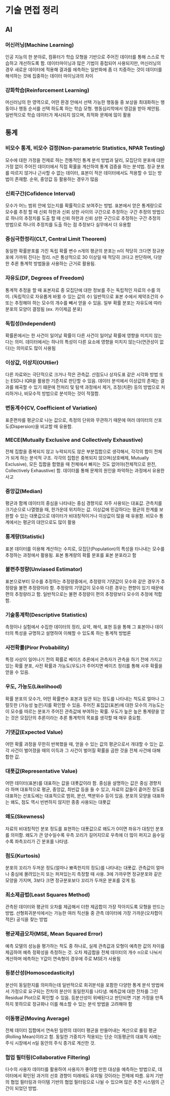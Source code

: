 # 기술 면접 정리

## AI
### 머신러닝(Machine Learning)
인공 지능의 한 분야로, 컴퓨터가 학습 모형을 기반으로 주어진 데이터를 통해 스스로 학습하고 개선하도록 함. 데이터마이닝과 많은 기법이 중첩되어 사용되지만, 머신러닝의 경우 새로운 데이터에 적용해 결과를 에측하는 일반화에 좀 더 치중하는 것이 데이터를 해석하는 것에 집중하는 데이터 마이닝과의 차이
  
### 강화학습(Reinforcement Learning)
머신러닝의 한 영역으로, 어떤 환경 안에서 선택 가능한 행동들 중 보상을 최대화하는 행동이나 행동 순서를 선택 하도록 하는 학습 모형. 행동심리학에서 영감을 받아 제안됨. 일반적으로 학습 데이터가 제시되지 않으며, 최적화 문제에 많이 활용
  
## 통계
### 비모수 통계, 비모수 검정(Non-parametric Statistics, NPAR Testing)
모수에 대한 가정을 전제로 하는 전통적인 통계 분석 방법과 달리, 모집단의 분포에 대한 가정 없이 주어진 데이터에서 직접 확률을 계산하여 통계 검증을 하는 분석법. 정규 분포를 따르지 않거나 근사할 수 없는 데이터, 표본이 적은 데이터에서도 적용할 수 있는 방법이 존재함. 순위, 중앙값 등 활용하는 경우가 많음
  
### 신뢰구간(Cofidence Interval)
모수가 어느 범위 안에 있는지를 확률적으로 보여주는 방법. 표본에서 얻은 통계량으로 모수를 추정 할 때 신뢰 하한과 신뢰 상한 사이의 구간으로 추정하는 구간 추정의 방법으로 하나의 추정치를 도출 할 때 신뢰 하한과 신뢰 상한 구간으로 추정하는 구간 추정의 방법으로 하나의 추정치를 도출 하는 점 추정보다 실무에서 더 유용함
  
### 중심극한정리(CLT, Central Limit Theorem)
동일한 확률분포를 가진 독립 확률 변수 n개의 평균의 분포는 n이 적당히 크다면 정규분포에 가까워 진다는 정리. n은 통상적으로 30 이상일 때 적당히 크다고 판단하며, 다양한 추론 통계학 방법들을 사용하는 근거로 활용됨.
  
### 자유도(DF, Degrees of Freedom)
통계적 추정을 할 때 표본자료 중 모집단에 대한 정보를 주는 독립적인 자료의 수를 의미. (독립적으로 자유롭게 바뀔 수 있는 값의 수) 일반적으로 표본 수에서 제약조건의 수 또는 추정해야 하는 모수의 개수를 빼서 얻을 수 있음. 일부 확률 분포는 자유도에 따라 분포의 모양이 결정됨 (ex. 카이제곱 분포)
  
### 독립성(Independent)
확률론에서는 한 사건이 일어날 확률이 다른 사건이 일어날 확률에 영향을 미치지 않는다는 의미. 데이터에서는 하나의 특성이 다른 요소에 영향을 미치지 않는다(연관성이 없다)는 의미로도 많이 사용됨
  
### 이상값, 이상치(OUtlier)
다른 자료와는 극단적으로 크거나 작은 관측값. 산점도나 상자도표 같은 시각화 방법 또는 ESD나 IQR을 활용한 기준치로 판단할 수 있음. 데이터 분석에서 이상값의 존재는 결과를 왜곡할 수 있기 떄문에 전처리 및 탐색 과정에서 제거, 조정(치환) 등의 방법으로 처리하거나, 비모수적 방법으로 분석하는 것이 적절함.
  
### 변동계수(CV, Coefficient of Variation)
표준편차를 평균으로 나눈 값으로, 측정의 단위와 무관하기 때문에 여러 데이터의 산포도(Dispersion)을 비교할 때 유용함.
  
### MECE(Mutually Exclusive and Collectively Exhaustive)
전체 집합을 중복되지 않고 누락되지도 않은 부분집합으로 생각해서, 각각의 합이 전체가 되게 하는 분석적 구조. 각각의 집합은 중복되지 않으며(상호배제, Mutually Exclusive), 모든 집합을 합했을 때 전체에서 빠지는 것도 없어야(전체적으로 완전, Collectively Exhaustive) 함. 데이터를 통해 문제의 원인을 파악하는 과정에서 유용한 사고
  
### 중앙값(Median)
평균과 함께 데이터의 중심을 나타내는 중심 경향지로 자주 사용되는 대표값. 관측치를 크기순으로 나열했을 때, 한가운데 위치하는 값. 이상값에 민감하다는 평균의 한계를 보완할 수 있는 대푯값으로 데이터가 비대칭적이거나 이상값이 많을 때 유용함. 비모수 통계에서는 평균의 대안으로도 많이 활용
  
### 통계량(Statistic)
표본 데이터를 이용해 계산하는 수치로, 모집단(Population)의 특성을 타나내는 모수를 추정하는 과정에서 활용됨. 표본 통계량의 확률 분포를 표본 분포라고 함
  
### 불편추정량(Unviased Estimator)
표본으로부터 모수를 추정하는 추정량중에서, 추정량의 기댓값이 모수와 같은 경우가 추정량을 불편 추정량이라 함. 추정량의 기댓값이 모수와 다른 경우는 편향이 있기 때문에 편의 추정량라고 함. 일반적으로는 불편 추정량이 편의 추정량보다 모수의 추정에 적합함.
  
### 기술통계학(Descriptive Statistics)
측정이나 실험에서 수집한 데이터의 정리, 요약, 해석, 표현 등을 통해 그 표본이나 데이터의 특성을 규명하고 설명하여 이해할 수 있도록 하는 통계적 방법론
  
### 사전확률(Piror Probability)
특정 사상이 일어나기 전의 확률로 베이즈 추론에서 관측자가 관측을 하기 전에 가지고 있는 확률 분포, 사전 확률과 가능도(우도)가 주어지면 베이즈 정리를 통해 사후 확률을 얻을 수 있음.
  
### 우도, 가능도(Likelihood)
확률 분포의 모수가, 어떤 확률변수 표본과 일관 되는 정도를 나타내는 척도로 얼마나 그럴듯한 (가능성 높은)지를 확인할 수 있음. 주어진 표집값(표본)에 대한 모수의 가능도는 이 모수를 따르는 분포가 주어진 관측값에 부여하는 확률. 우도가 높은 높은 통계량을 얻는 것은 모집단의 추론이라는 추론 통계학의 목표를 생각할 때 매우 중요함.
  
### 기댓값(Expected Value)
어떤 확률 과정을 무한히 반복했을 때, 얻을 수 있는 값의 평균으로서 개대할 수 있는 값. 각 사건이 벌어졌을 때의 이득과 그 사건이 벌어질 확률을 곱한 것을 전체 사건에 대해 합한 값.  
  
### 대푯값(Representative Value)
어떤 데이터(표본)를 대표하는 값을 대푯값이라 함. 중심을 설명하는 값은 중심 경향치라 하며 대표적으로 평균, 중앙값, 최빈값 등을 들 수 있고, 자료의 값들이 흩어진 정도를 대표하는 산포도에는 대표적으로 범위, 분산, 백분위수 등이 있음. 분포의 모양을 대표하는 왜도, 첨도 역시 빈번하지 않지만 종종 사용되는 대푯값  

### 왜도(Skewness)
자료의 비대칭적인 분포 정도를 표현하는 대푯값으로 왜도가 0이면 좌유가 대칭인 분포를 의미함. 왜도가 큰 양수일수록 우측 꼬리가 길어지므로 우측에 더 많이 퍼지고 음수일수록 좌측꼬리가 긴 분포를 나타냄.
  
### 첨도(Kurtosis)
분포의 꼬리가 두꺼운 정도(얼마나 뾰족한지의 정도)를 나타내는 대푯값. 관측값이 얼마나 중심에 몰려있는지 또는 퍼져있는지 측정할 때 사용. 3에 가까우면 정규분포와 같은 모양을 가지며, 3보다 크면 정규분포보다 꼬리가 두꺼운 분포를 갖게 됨.
  
### 최소제곱법(Least Squares Method)
관측된 데이터와 평균의 오차를 제곱해서 더한 제곱합이 가장 작아지도록 모형을 만드는 방법. 선형회귀분석에서는 가능한 여러 직선들 중 관측 데이터에 가장 가까운(오차합이 적은) 공식을 찾는 방법
  
### 평균제곱오차(MSE, Mean Squared Error)
예측 모델의 성능을 평가하는 척도 중 하나로, 실제 관측값과 모형이 예측한 값의 차이를 제곱하여 예측 정확성을 측정하는 것. 오차 제곱합을 전체 데이터의 개수 n으로 나눠서 계산하며 에측하는 Y값이 연속형이 경우에 주로 MSE가 사용됨
  
### 등분산성(Homoscedasticity)
분산이 동일한지를 의미하는데 일반적으로 회귀분석을 포함한 다양한 통계 분석 방법에서 가정으로 요구되는 잔차의 분산이 동일한지를 나타냄. 예측값에 대한 잔차를 그린 Residual Plot으로 확인할 수 있음. 등분산성이 위배된다고 판단되면 기본 가정을 만족하지 못하므로 정규화나 이를 해소할 수 있는 분석 방법을 고려해야 함
  
### 이동평균(Moving Average)
전체 데이터 집합에서 연속된 일련의 데이터 평균을 만들어내는 계산으로 롤링 평균(Rolling Mean)이라고 함. 동일한 가중치가 적용되는 단순 이동평균의 대표적 사례는 주식 시장에서 n일 동안의 주식 종가로 계산한 것.
  
### 협업 필터링(Collaborative Filtering)
다수의 사용자 데이터를 활용하여 사용자가 좋아할 만한 대상을 예측하는 방법으로, 데이터에서 확인된 과거의 선호 경향이 미래에도 유지될 것이라는 전제에 따름. 유저 기반의 협업 필터링과 아이템 기반의 협업 필터링으로 나뉠 수 있으며 많은 추천 시스템의 근간이 되었던 방법.


















